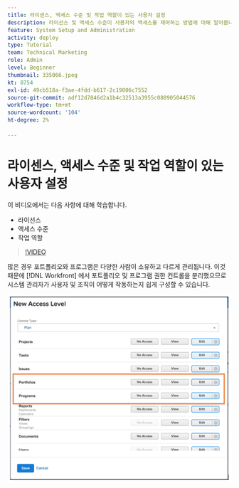 ```yaml
---
title: 라이센스, 액세스 수준 및 작업 역할이 있는 사용자 설정
description: 라이선스 및 액세스 수준이 사용자의 액세스를 제어하는 방법에 대해 알아봅니다. 시스템에서 작업 역할을 사용하는 방법을 알아봅니다.
feature: System Setup and Administration
activity: deploy
type: Tutorial
team: Technical Marketing
role: Admin
level: Beginner
thumbnail: 335066.jpeg
kt: 8754
exl-id: 49cb518a-f3ae-4fdd-b617-2c19006c7552
source-git-commit: adf12d7846d2a1b4c32513a3955c080905044576
workflow-type: tm+mt
source-wordcount: '104'
ht-degree: 2%

---
```


# 라이센스, 액세스 수준 및 작업 역할이 있는 사용자 설정

이 비디오에서는 다음 사항에 대해 학습합니다.

* 라이선스
* 액세스 수준
* 작업 역할

>[!VIDEO](https://video.tv.adobe.com/v/335066/?quality=12)

많은 경우 포트폴리오와 프로그램은 다양한 사람이 소유하고 다르게 관리됩니다. 이것 때문에 [!DNL Workfront] 에서 포트폴리오 및 프로그램 권한 컨트롤을 분리했으므로 시스템 관리자가 사용자 및 조직이 어떻게 작동하는지 쉽게 구성할 수 있습니다.

![[!UICONTROL Portfolio] 및 [!UICONTROL 프로그램] 설정 [!UICONTROL 새 액세스 수준] 창](assets/admin-fund-access-levels.png)
